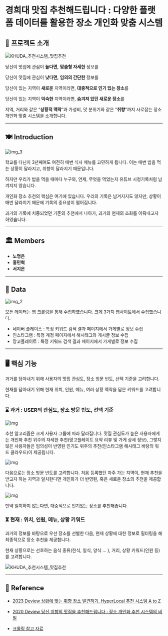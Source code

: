 # 경희대 맛집 추천해드립니다 : 다양한 플랫폼 데이터를 활용한 장소 개인화 맞춤 시스템

## **📑** 프로젝트 소개

![KHUDA_추천시스템_맛집추천](https://github.com/khuda-3rd/team2_recsys_restaurant/assets/90135669/beaa6a8b-7651-45a5-adf0-8755f01358c4)


당신이 맛집에 관심이 **높다면,** **맞춤형 자세한** 정보를 

당신이 맛집에 관심이 **낮다면,** **임의의 간단한** 정보를 

당신이 있는 지역이 **새로운** 지역이라면, **대중적으로 인기 있는 장소**를 

당신이 있는 지역이 **익숙한** 지역이라면, **숨겨져 있던 새로운 장소**를

지역, 거리와 같은 “**상황적 맥락**”과 가성비, 맛 분위기와 같은 “**취향**”까지 사로잡는 장소 개인화 맞춤 시스템을 소개합니다. 

---

## 🍽️ Introduction

![img_3](https://github.com/khuda-3rd/team2_recsys_restaurant/assets/90135669/89dc6503-4541-453c-b077-84bf0823d904)


학교를 다닌지 3년째여도 여전히 매번 식사 메뉴를 고민하게 됩니다. 이는 매번 밥을 먹는 상황이 달라지고, 취향이 달라지기 때문입니다. 

하지만 우리가 밥을 먹을 때마다 누구와, 언제, 무엇을 먹었는지 유튜브 시청기록처럼 남겨지지 않습니다. 

개인화 장소 추천의 핵심은 여기에 있습니다. 우리의 기록은 남겨지지도 않지만, 상황이 매번 달라지기 때문에 기록의 중요성이 떨어집니다. 

과거의 기록에 치중되었던 기존의 추천에서 나아가, 과거와 현재의 조화를 이뤄내고자 하였습니다.

---

## 🏛️ Members

- **노명은**
- **홍민혁**
- **서지은**

---

## 📑 Data

![img_2](https://github.com/khuda-3rd/team2_recsys_restaurant/assets/90135669/e98e8fc3-2dd7-4076-a15b-c50dc4356e3a)

모든 데이터는 웹 크롤링을 통해 수집하였습니다. 크게 3가지 웹사이트에서 수집했습니다.

- 네이버 플레이스 : 특정 키워드 검색 결과 페이지에서 가게별로 정보 수집
- 인스타그램 : 특정 계정 페이지에서 해시태그와 게시글 정보 수집
- 망고플레이트 : 특정 키워드 검색 결과 페이지에서 가게별로 정보 수집

---

## 🖥️ 핵심 기능

과거를 담아내기 위해 사용자의 맛집 관심도, 장소 방문 빈도, 선택 기준을 고려합니다. 

현재를 담아내기 위해 현재 위치, 인원, 메뉴, 여러 상황 맥락을 담은 키워드를 고려합니다. 

### ⌛️ 과거 : USER의 관심도, 장소 방문 빈도, 선택 기준

![img](https://github.com/khuda-3rd/team2_recsys_restaurant/assets/90135669/32e7a0c0-e7ff-4af1-9a8c-66923f96038f)


추천 알고리즘은 크게 사용자 그룹에 따라 달라집니다. 맛집 관심도가 높은 사용자에게는 개인화 추천 위주의 자세한 추천(망고플레이트 요약 리뷰 및 가게 상세 정보), 그렇지 않은 사용자들은 임의성이 반영된 인기도 위주의 추천(인스타그램 해시태그 바탕의 워드 클라우드)이 제공됩니다.

![img](https://github.com/khuda-3rd/team2_recsys_restaurant/assets/90135669/05ccd4c4-b6a1-42a1-aa62-b359878d24af)


다음으로는 장소 방문 빈도를 고려합니다. 처음 등록했던 자주 가는 지역이, 현재 추천을 받고자 하는 지역과 일치한다면 개인화가 더 반영된, 혹은 새로운 장소의 추천을 제공합니다.

![img](https://github.com/khuda-3rd/team2_recsys_restaurant/assets/90135669/42ece99b-d217-4ec8-a0ce-86347df062b3)


만약 일치하지 않는다면, 대중적으로 인기있는 장소를 추천해줍니다. 

### ⏳ 현재 : 위치, 인원, 메뉴, 상황 키워드

과거의 정보를 바탕으로 우선 장소를 선별한 다음, 현재 상황에 대한 정보로 필터링을 해 최종적으로 장소 추천을 제공합니다. 

현재 상황으로는 선호하는 음식 종류(한식, 일식, 양식 … ), 거리, 상황 키워드(인원 등)를 고려합니다.

![KHUDA_추천시스템_맛집추천](https://github.com/khuda-3rd/team2_recsys_restaurant/assets/90135669/83e11998-ba0e-43d1-b634-9e60c350ee86)


---

## 🔎 Reference

- [2023 Deview 상황에 맞는 취향 장소 발견하기. HyperLocal 추천 시스템 A to Z](https://deview.kr/2023/sessions/553)
    
- [2020 Deview 당신 취향의 맛집을 추천해드립니다 : 장소 개인화 추천 시스템의 비밀](https://deview.kr/data/deview/session/attach/1600_T1_%EC%A0%84%EC%98%81%ED%99%98_%EB%8B%B9%EC%8B%A0%20%EC%B7%A8%ED%96%A5%EC%9D%98%20%EB%A7%9B%EC%A7%91%EC%9D%84%20%EC%B6%94%EC%B2%9C%ED%95%B4%EB%93%9C%EB%A6%BD%EB%8B%88%EB%8B%A4_%EC%9E%A5%EC%86%8C%20%EA%B0%9C%EC%9D%B8%ED%99%94%20%EC%B6%94%EC%B2%9C%EC%8B%9C%EC%8A%A4%ED%85%9C%EC%9D%98%20%EB%B9%84%EB%B0%80.pdf)
- [크롤링 참고 자료](https://velog.io/@jahommer/%EB%84%A4%EC%9D%B4%EB%B2%84-%EB%A7%B5-%ED%81%AC%EB%A1%A4%EB%A7%81-seleniumbs4re-%ED%82%A4%EC%9B%8C%EB%93%9C-%EB%A6%AC%EB%B7%B0)
